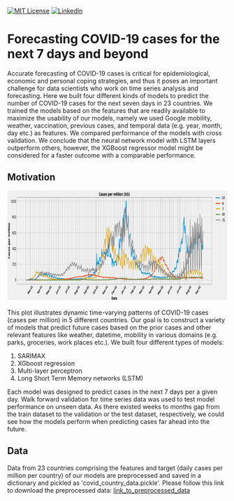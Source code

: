 <!-- PROJECT SHIELDS -->
[![MIT License][license-shield]][license-url]
[![LinkedIn][linkedin-shield]][linkedin-url]

# Forecasting COVID-19 cases for the next 7 days and beyond
Accurate forecasting of COVID-19 cases is critical for epidemiological, economic and personal coping strategies, and thus it poses an important challenge for data scientists who work on time series analysis and forecasting. Here we built four different kinds of models to predict the number of COVID-19 cases for the next 
seven days in 23 countries. We trained the models based on the features that are readily available to maximize the usability of our models, namely we used Google mobility, weather, vaccination, previous cases, and temporal data (e.g. year, month, day etc.) as features. We compared performance of the models with cross validation. We conclude that the neural network model with LSTM layers outperform others, however, the XGBoost regressor model might be considered for a faster outcome with a comparable performance. 
## Motivation
<div align="center">
<a href="https://github.com/parkjlearning/covid19_forecasting/blob/main/Final_report_forecasting_COVID-19_cases.pdf">
<img src="https://github.com/parkjlearning/covid19_forecasting/blob/main/snapshots/covid19_cases_in_5_countries.png" alt="covid19 cases in 5 countries" style="width:800px;height:250px;"></a>
<div align="left">
<br>This plot illustrates dynamic time-varying patterns of COVID-19 cases (cases per million) in 5 different countries. Our goal is to construct a variety of 
models that predict future cases based on the prior cases and other relevant features like weather, datetime, mobility in various domains (e.g. parks, groceries, work places etc.). We built four different types of models: 

 1. SARIMAX 
 2. XGboost regression 
 3. Multi-layer perceptron 
 4. Long Short Term Memory networks (LSTM) 

Each model was designed to predict cases in the next 7 days per a given day. Walk forward validation for time series data was used to test model 
performance on unseen data. As there existed weeks to months gap from the train dataset to the validation or the test dataset, respectively, we could see how 
the models perform when predicting cases far ahead into the future.<br/>
 
## Data
Data from 23 countries comprising the features and target (daily cases per million per country) of our models are preprocessed and saved in a dictionary and 
  pickled as 'covid_country_data.pickle'. Please follow this link to download the preprocessed data: [link_to_preprocessed_data](https://drive.google.com/file/d/143kFTTcsRNak69rHZMPf0RBxFParhxZU/view)



<!-- MARKDOWN LINKS & IMAGES -->
[license-shield]: https://img.shields.io/github/license/othneildrew/Best-README-Template.svg?style=for-the-badge
[license-url]: https://github.com/parkjlearning/covid19_forecasting/blob/main/LICENSE.txt
[linkedin-shield]: https://img.shields.io/badge/-LinkedIn-black.svg?style=for-the-badge&logo=linkedin&colorB=555
[linkedin-url]: https://linkedin.com/in/juncholpark

